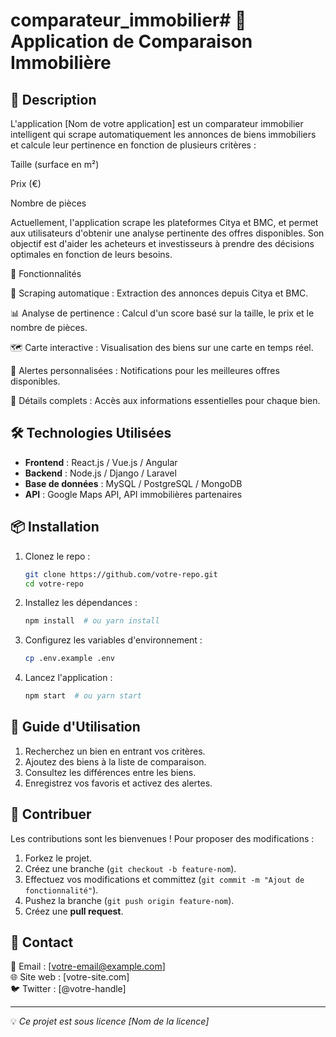 # comparateur_immobilier# 📌 Application de Comparaison Immobilière

## 🏡 Description
L'application [Nom de votre application] est un comparateur immobilier intelligent qui scrape automatiquement les annonces de biens immobiliers et calcule leur pertinence en fonction de plusieurs critères :

Taille (surface en m²)

Prix (€)

Nombre de pièces

Actuellement, l'application scrape les plateformes Citya et BMC, et permet aux utilisateurs d'obtenir une analyse pertinente des offres disponibles. Son objectif est d'aider les acheteurs et investisseurs à prendre des décisions optimales en fonction de leurs besoins.

🚀 Fonctionnalités

📍 Scraping automatique : Extraction des annonces depuis Citya et BMC.

📊 Analyse de pertinence : Calcul d'un score basé sur la taille, le prix et le nombre de pièces.

🗺 Carte interactive : Visualisation des biens sur une carte en temps réel.

📩 Alertes personnalisées : Notifications pour les meilleures offres disponibles.

📑 Détails complets : Accès aux informations essentielles pour chaque bien.

## 🛠 Technologies Utilisées
- **Frontend** : React.js / Vue.js / Angular
- **Backend** : Node.js / Django / Laravel
- **Base de données** : MySQL / PostgreSQL / MongoDB
- **API** : Google Maps API, API immobilières partenaires

## 📦 Installation
1. Clonez le repo :
   ```bash
   git clone https://github.com/votre-repo.git
   cd votre-repo
   ```
2. Installez les dépendances :
   ```bash
   npm install  # ou yarn install
   ```
3. Configurez les variables d'environnement :
   ```bash
   cp .env.example .env
   ```
4. Lancez l'application :
   ```bash
   npm start  # ou yarn start
   ```

## 📖 Guide d'Utilisation
1. Recherchez un bien en entrant vos critères.
2. Ajoutez des biens à la liste de comparaison.
3. Consultez les différences entre les biens.
4. Enregistrez vos favoris et activez des alertes.

## 🤝 Contribuer
Les contributions sont les bienvenues ! Pour proposer des modifications :
1. Forkez le projet.
2. Créez une branche (`git checkout -b feature-nom`).
3. Effectuez vos modifications et committez (`git commit -m "Ajout de fonctionnalité"`).
4. Pushez la branche (`git push origin feature-nom`).
5. Créez une **pull request**.

## 📩 Contact
📧 Email : [votre-email@example.com]  
🌐 Site web : [votre-site.com]  
🐦 Twitter : [@votre-handle]

---
💡 *Ce projet est sous licence [Nom de la licence]*

